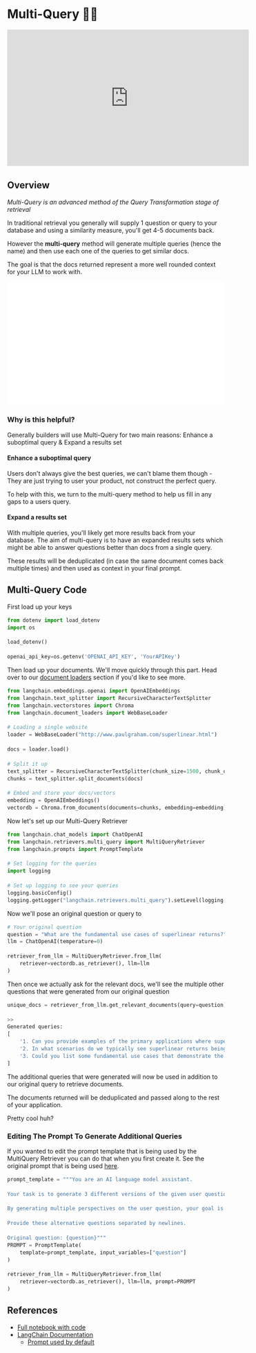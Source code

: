 # Multi-Query 🦜🔗

<iframe width="560" height="315" src="https://www.youtube.com/embed/VYmiVkalgRc?si=zCM2jVX8dsb0u7j7" title="YouTube video player" frameborder="0" allow="accelerometer; autoplay; clipboard-write; encrypted-media; gyroscope; picture-in-picture; web-share" allowfullscreen></iframe>

## Overview

_Multi-Query is an advanced method of the Query Transformation stage of retrieval_

In traditional retrieval you generally will supply 1 question or query to your database and using a similarity measure, you'll get 4-5 documents back.

However the **multi-query** method will generate multiple queries (hence the name) and then use each one of the queries to get similar docs.

The goal is that the docs returned represent a more well rounded context for your LLM to work with.

![Retrieval Basics](img/MultiQuery.gif)

### Why is this helpful?

Generally builders will use Multi-Query for two main reasons: Enhance a suboptimal query & Expand a results set

#### **Enhance a suboptimal query**

Users don't always give the best queries, we can't blame them though - They are just trying to user your product, not construct the perfect query.

To help with this, we turn to the multi-query method to help us fill in any gaps to a users query.

#### **Expand a results set**

With multiple queries, you'll likely get more results back from your database. The aim of multi-query is to have an expanded results sets which might be able to answer questions better than docs from a single query.

These results will be deduplicated (in case the same document comes back multiple times) and then used as context in your final prompt.

## Multi-Query Code

First load up your keys

```python
from dotenv import load_dotenv
import os

load_dotenv()

openai_api_key=os.getenv('OPENAI_API_KEY', 'YourAPIKey')
```

Then load up your documents. We'll move quickly through this part. Head over to our [document loaders](../document-loaders-coming-soon/) section if you'd like to see more.

```python
from langchain.embeddings.openai import OpenAIEmbeddings
from langchain.text_splitter import RecursiveCharacterTextSplitter
from langchain.vectorstores import Chroma
from langchain.document_loaders import WebBaseLoader

# Loading a single website
loader = WebBaseLoader("http://www.paulgraham.com/superlinear.html")

docs = loader.load()

# Split it up
text_splitter = RecursiveCharacterTextSplitter(chunk_size=1500, chunk_overlap=0)
chunks = text_splitter.split_documents(docs)

# Embed and store your docs/vectors
embedding = OpenAIEmbeddings()
vectordb = Chroma.from_documents(documents=chunks, embedding=embedding)
```

Now let's set up our Multi-Query Retriever

```python
from langchain.chat_models import ChatOpenAI
from langchain.retrievers.multi_query import MultiQueryRetriever
from langchain.prompts import PromptTemplate

# Set logging for the queries
import logging

# Set up logging to see your queries
logging.basicConfig()
logging.getLogger("langchain.retrievers.multi_query").setLevel(logging.INFO)
```

Now we'll pose an original question or query to

```python
# Your original question
question = "What are the fundamental use cases of superlinear returns?"
llm = ChatOpenAI(temperature=0)

retriever_from_llm = MultiQueryRetriever.from_llm(
    retriever=vectordb.as_retriever(), llm=llm
)
```

Then once we actually ask for the relevant docs, we'll see the multiple other questions that were generated from our original question

```python
unique_docs = retriever_from_llm.get_relevant_documents(query=question)

>>
Generated queries:
[
    '1. Can you provide examples of the primary applications where superlinear returns are observed?',
    '2. In what scenarios do we typically see superlinear returns being utilized?',
    '3. Could you list some fundamental use cases that demonstrate the concept of superlinear returns?'
]
```

The additional queries that were generated will now be used in addition to our original query to retrieve documents.

The documents returned will be deduplicated and passed along to the rest of your application.

Pretty cool huh?

### Editing The Prompt To Generate Additional Queries

If you wanted to edit the prompt template that is being used by the MultiQuery Retriever you can do that when you first create it. See the original prompt that is being used [here](https://github.com/langchain-ai/langchain/blob/60d025b83be4d4f884c67819904383ccd89cff87/libs/langchain/langchain/retrievers/multi\_query.py#L38).

```python
prompt_template = """You are an AI language model assistant.

Your task is to generate 3 different versions of the given user question to retrieve relevant documents from a vector database.

By generating multiple perspectives on the user question, your goal is to help the user overcome some of the limitations  of distance-based similarity search.

Provide these alternative questions separated by newlines.

Original question: {question}"""
PROMPT = PromptTemplate(
    template=prompt_template, input_variables=["question"]
)

retriever_from_llm = MultiQueryRetriever.from_llm(
    retriever=vectordb.as_retriever(), llm=llm, prompt=PROMPT
)
```

## References

* [Full notebook with code](https://github.com/gkamradt/langchain-tutorials/blob/main/data\_generation/Advanced%20Retrieval%20With%20LangChain.ipynb)
* [LangChain Documentation](./)
  * [Prompt used by default](https://github.com/langchain-ai/langchain/blob/60d025b83be4d4f884c67819904383ccd89cff87/libs/langchain/langchain/retrievers/multi\_query.py#L38)